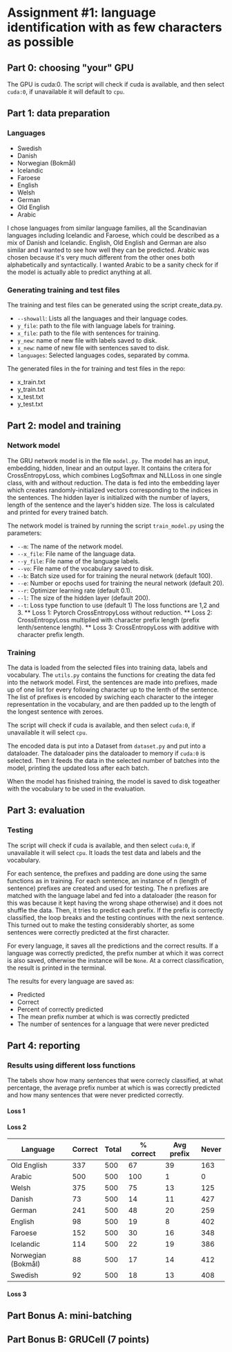 # Assignment #1: language identification with as few characters as possible

## Part 0: choosing "your" GPU

The GPU is cuda:0.
The script will check if cuda is available, and then select `cuda:0`, if unavailable it will default to `cpu`.

## Part 1: data preparation

### Languages

* Swedish
* Danish
* Norwegian (Bokmål)
* Icelandic
* Faroese
* English
* Welsh
* German
* Old English
* Arabic

I chose languages from similar language families, all the Scandinavian languages including Icelandic and Faroese, which could be described as a mix of Danish and Icelandic.  English, Old English and German are also similar and I wanted to see how well they can be predicted. Arabic was chosen because it's very much different from the other ones both alphabetically and syntactically. I wanted Arabic to be a sanity check for if the model is actually able to predict anything at all.

### Generating training and test files

The training and test files can be generated using the script create_data.py.

* `--showall`: Lists all the languages and their language codes.
* `y_file`: path to the file with language labels for training.
* `x_file`: path to the file with sentences for training.
* `y_new`: name of new file with labels saved to disk.
* `x_new`: name of new file with sentences saved to disk.
* `languages`: Selected languages codes, separated by comma.

The generated files in the for training and test files in the repo:

* x_train.txt
* y_train.txt
* x_test.txt
* y_test.txt

## Part 2: model and training

### Network model

The GRU network model is in the file `model.py`. The model has an input, embedding, hidden, linear and an output layer. It contains the critera for  CrossEntropyLoss, which combines LogSoftmax and NLLLoss in one single class, with and without reduction. The data is fed into the embedding layer which creates randomly-initialized vectors corresponding to the indices in the sentences. The hidden layer is initialized with the number of layers, length of the sentence and the layer's hidden size. The loss is calculated and printed for every trained batch.

The network model is trained by running the script `train_model.py` using the parameters:

* `--m`: The name of the network model.
* `--x_file`: File name of the language data.
* `--y_file`: File name of the language labels.
* `--vo`: File name of the vocabulary saved to disk.
* `--b`: Batch size used for for training the neural network (default 100).
* `--e`: Number or epochs used for training the neural network (default 20).
* `--r`: Optimizer learning rate (default 0.1).
* `--l`: The size of the hidden layer (default 200).
* `--t`: Loss type function to use (default 1) The loss functions are 1,2 and 3.
** Loss 1: Pytorch CrossEntropyLoss without reduction.
** Loss 2: CrossEntropyLoss multiplied with character prefix length (prefix lenth/sentence length).
** Loss 3: CrossEntropyLoss with additive with character prefix length.

### Training

The data is loaded from the selected files into training data, labels and vocabulary. The `utils.py` contains the functions for creating the  data fed into the network model.
First, the sentences are made into prefixes, made up of one list for every following character up to the lenth of the sentence.
The list of prefixes is encoded by swiching each character to the integer representation in the vocabulary, and are then padded up to the length of the longest sentence with zeroes.

The script will check if cuda is available, and then select `cuda:0`, if unavailable it will select `cpu`.

The encoded data is put into a Dataset from `dataset.py` and put into a dataloader. The dataloader pins the dataloader to memory if `cuda:0` is selected. Then it feeds the data in the selected number of batches into the model, printing the updated loss after each batch.

When the model has finished training, the model is saved to disk togeather with the vocabulary to be used in the evaluation.

## Part 3: evaluation

### Testing

The script will check if cuda is available, and then select `cuda:0`, if unavailable it will select `cpu`.
It loads the test data and labels and the vocabulary.

For each sentence, the  prefixes and padding are done using the same functions as in training. For each sentence, an instance of n (length of sentence) prefixes are created and used for testing. The n prefixes are matched with the language label and fed into a dataloader (the reason for this was because it kept having the wrong shape otherwise) and it does not shuffle the data. Then, it tries to predict each prefix. If the prefix is correctly classified, the loop breaks and the testing continues with the next sentence. This turned out to make the testing considerably shorter, as some sentences were correctly predicted at the first character.

For every language, it saves all the predictions and the correct results. If a language was correctly predicted, the prefix number at which it was correct is also saved, otherwise the instance will be `None`. At a correct classification, the result is printed in the terminal.

The results for every language are saved as:

* Predicted
* Correct
* Percent of correctly predicted
* The mean prefix number at which is was correctly predicted
* The number of sentences for a language that were never predicted

## Part 4: reporting

### Results using different loss functions

The tabels show how many sentences that were correcly classified, at what percentage, the average prefix number at which is was correctly predicted and how many sentences that were never predicted correctly.

#### Loss 1

#### Loss 2

| Language           | Correct | Total | % correct | Avg prefix | Never |
|--------------------|---------|-------|-----------|------------|-------|
| Old English        | 337     | 500   | 67        | 39         | 163   |
| Arabic             | 500     | 500   | 100       | 1          | 0     |
| Welsh              | 375     | 500   | 75        | 13         | 125   |
| Danish             | 73      | 500   | 14        | 11         | 427   |
| German             | 241     | 500   | 48        | 20         | 259   |
| English            | 98      | 500   | 19        | 8          | 402   |
| Faroese            | 152     | 500   | 30        | 16         | 348   |
| Icelandic          | 114     | 500   | 22        | 19         | 386   |
| Norwegian (Bokmål) | 88      | 500   | 17        | 14         | 412   |
| Swedish            | 92      | 500   | 18        | 13         | 408   |

#### Loss 3

## Part Bonus A: mini-batching

## Part Bonus B: GRUCell (7 points)
